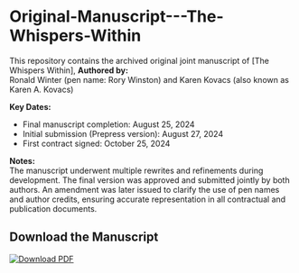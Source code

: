 # Original-Manuscript---The-Whispers-Within
This repository contains the archived original joint manuscript of [The Whispers Within], 
**Authored by:**  
Ronald Winter (pen name: Rory Winston) and Karen Kovacs (also known as Karen A. Kovacs)

**Key Dates:**  
- Final manuscript completion: August 25, 2024  
- Initial submission (Prepress version): August 27, 2024  
- First contract signed: October 25, 2024  

**Notes:**  
The manuscript underwent multiple rewrites and refinements during development. The final version was approved and submitted jointly by both authors. An amendment was later issued to clarify the use of pen names and author credits, ensuring accurate representation in all contractual and publication documents.

## Download the Manuscript
[![Download PDF](https://img.shields.io/badge/Download%20PDF-Whispers%20Within-blue)](https://github.com/RonaldWinter/Original-Manuscript---The-Whispers-Within/raw/main/The_Whispers_Within_Full_Manuscript_TOC_DONE.pdf)
